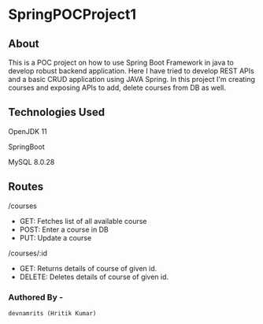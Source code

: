 # SpringPOCProject1

## About

This is a POC project on how to use Spring Boot Framework in java to develop robust backend application. 
Here I have tried to develop REST APIs and a basic CRUD application using JAVA Spring. In this project I'm
creating courses and exposing APIs to add, delete courses from DB as well.

## Technologies Used
OpenJDK 11

SpringBoot

MySQL 8.0.28

## Routes

/courses

- GET: Fetches list of all available course
- POST: Enter a course in DB
- PUT: Update a course

/courses/:id

- GET: Returns details of course of given id.
- DELETE: Deletes details of course of given id.

### Authored By -
    devnamrits (Hritik Kumar)